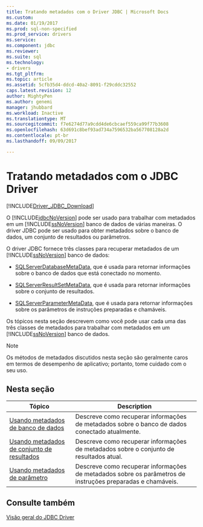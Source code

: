 ```yaml
---
title: Tratando metadados com o Driver JDBC | Microsoft Docs
ms.custom: 
ms.date: 01/19/2017
ms.prod: sql-non-specified
ms.prod_service: drivers
ms.service: 
ms.component: jdbc
ms.reviewer: 
ms.suite: sql
ms.technology:
- drivers
ms.tgt_pltfrm: 
ms.topic: article
ms.assetid: 5cfb35d4-ddcd-40a2-8091-f29cddc32552
caps.latest.revision: 12
author: MightyPen
ms.author: genemi
manager: jhubbard
ms.workload: Inactive
ms.translationtype: MT
ms.sourcegitcommit: f7e6274d77a9cdd4de6cbcaef559ca99f77b3608
ms.openlocfilehash: 63d691c8bef93ad734a7596532ba567708128a2d
ms.contentlocale: pt-br
ms.lasthandoff: 09/09/2017

---
```

# <a name="handling-metadata-with-the-jdbc-driver"></a>Tratando metadados com o JDBC Driver
[!INCLUDE[Driver_JDBC_Download](../../includes/driver_jdbc_download.md)]

  O [!INCLUDE[jdbcNoVersion](../../includes/jdbcnoversion_md.md)] pode ser usado para trabalhar com metadados em um [!INCLUDE[ssNoVersion](../../includes/ssnoversion_md.md)] banco de dados de várias maneiras. O driver JDBC pode ser usado para obter metadados sobre o banco de dados, um conjunto de resultados ou parâmetros.  
  
 O driver JDBC fornece três classes para recuperar metadados de um [!INCLUDE[ssNoVersion](../../includes/ssnoversion_md.md)] banco de dados:  
  
-   [SQLServerDatabaseMetaData](../../connect/jdbc/reference/sqlserverdatabasemetadata-class.md), que é usada para retornar informações sobre o banco de dados que está conectado no momento.  
  
-   [SQLServerResultSetMetaData](../../connect/jdbc/reference/sqlserverresultsetmetadata-class.md), que é usada para retornar informações sobre o conjunto de resultados.  
  
-   [SQLServerParameterMetaData](../../connect/jdbc/reference/sqlserverparametermetadata-class.md), que é usada para retornar informações sobre os parâmetros de instruções preparadas e chamáveis.  
  
 Os tópicos nesta seção descrevem como você pode usar cada uma das três classes de metadados para trabalhar com metadados em um [!INCLUDE[ssNoVersion](../../includes/ssnoversion_md.md)] banco de dados.  
  
> [!NOTE]  
>  Os métodos de metadados discutidos nesta seção são geralmente caros em termos de desempenho de aplicativo; portanto, tome cuidado com o seu uso.  
  
## <a name="in-this-section"></a>Nesta seção  
  
|Tópico|Description|  
|-----------|-----------------|  
|[Usando metadados de banco de dados](../../connect/jdbc/using-database-metadata.md)|Descreve como recuperar informações de metadados sobre o banco de dados conectado atualmente.|  
|[Usando metadados de conjunto de resultados](../../connect/jdbc/using-result-set-metadata.md)|Descreve como recuperar informações de metadados sobre o conjunto de resultados atual.|  
|[Usando metadados de parâmetro](../../connect/jdbc/using-parameter-metadata.md)|Descreve como recuperar informações de metadados sobre os parâmetros de instruções preparadas e chamáveis.|  
  
## <a name="see-also"></a>Consulte também  
 [Visão geral do JDBC Driver](../../connect/jdbc/overview-of-the-jdbc-driver.md)  
  
  


